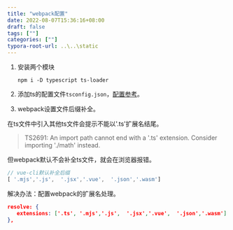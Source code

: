 ```yaml
---
title: "webpack配置"
date: 2022-08-07T15:36:16+08:00
draft: false
tags: [""]
categories: [""]
typora-root-url: ..\..\static
---
```


1. 安装两个模块

   ```
   npm i -D typescript ts-loader 
   ```

2. 添加ts的配置文件`tsconfig.json`，[配置参考](https://juejin.cn/post/6844904109976322061)。

3. webpack设置文件后缀补全。

在ts文件中引入其他ts文件会提示不能以'.ts'扩展名结尾。

> TS2691: An import path cannot end with a '.ts' extension. Consider importing './math' instead.

但webpack默认不会补全ts文件，就会在浏览器报错。

```js
// vue-cli默认补全后缀
[ '.mjs','.js',  '.jsx','.vue',  '.json','.wasm']
```

解决办法：配置webpack的扩展名处理。

```json
resolve: {
   extensions: ['.ts', '.mjs','.js',  '.jsx','.vue',  '.json','.wasm']
},  
```

